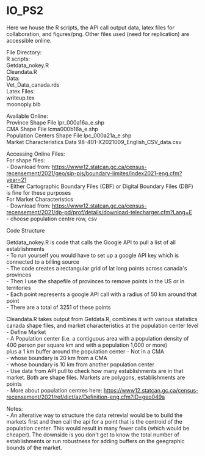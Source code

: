 # IO_PS2

Here we house the R scripts, the API call output data, latex files for collaboration, and figures/png. Other files used (need for replication) are accessible online.     
  
File Directory:  
    R scripts:  
        Getdata_nokey.R    
        Cleandata.R      
    Data:  
        Vet_Data_canada.rds  
    Latex Files:  
        writeup.tex  
        moonoply.bib   
  
Available Online:   
    Province Shape File                  lpr_000a16a_e.shp  
    CMA Shape File                       lcma000b16a_e.shp  
    Population Centers Shape File        lpc_000a21a_e.shp  
    Market Characteristics Data          98-401-X2021009_English_CSV_data.csv  
  
Accessing Online Files:  
    For shape files:  
    - Download from: https://www12.statcan.gc.ca/census-recensement/2021/geo/sip-pis/boundary-limites/index2021-eng.cfm?year=21  
    - Either Cartographic Boundary Files (CBF) or Digital Boundary Files (DBF) is fine for these purposes  
    For Market Characteristics  
    - Download from: https://www12.statcan.gc.ca/census-recensement/2021/dp-pd/prof/details/download-telecharger.cfm?Lang=E  
    - choose population centre row, csv  
    
Code Structure  
  
Getdata_nokey.R is code that calls the Google API to pull a list of all establishments  
    - To run yourself you would have to set up a google API key which is connected to a billing source   
    - The code creates a rectangular grid of lat long points across canada's provinces  
    - Then I use the shapefile of provinces to remove points in the US or in territories     
    - Each point represents a google API call with a radius of 50 km around that point  
    - There are a total of 3251 of these points  

Cleandata.R takes output from Getdata.R, combines it with various statistics canada shape files, and market characteristics at the population center level  
    - Define Market  
        -  A Population center (i.e. a contiguous area with a population density of 400 person per square km and with a population 1,000 or more)   
            plus a 1 km buffer around the population center
        -  Not in a CMA  
        -  whose boundary is 20 km from a CMA  
        -  whose boundary is 10 km from another population center  
    - Use data from API pull to check how many establishments are in that market. Both are shape files. Markets are polygons, establishments are points  
    - More about population centres here: https://www12.statcan.gc.ca/census-recensement/2021/ref/dict/az/Definition-eng.cfm?ID=geo049a   
  
  
Notes:  
    - An alterative way to structure the data retrevial would be to build the markets first and then call the api for a point that is the centroid of the population center. This would result in many fewer calls (which would be cheaper). The downside is you don't get to know the total number of establishments or run robustness for adding buffers on the geegraphic bounds of the market.  
